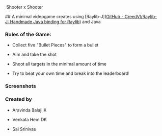  Shooter x Shooter

## A minimal videogame creates using [Raylib-J]([GitHub - CreedVI/Raylib-J: Handmade Java binding for Raylib](https://github.com/CreedVI/Raylib-J)) and Java

### Rules of the Game:

- Collect five "Bullet Pieces" to form a bullet
  
- Aim and take the shot
  
- Shoot all targets in the minimal amount of time
  
- Try to beat your own time and break into the leaderboard!

### Screenshots  

### Created by

- Aravinda Balaji K
  
- Venkata Hem DK
  
- Sai Srinivas
